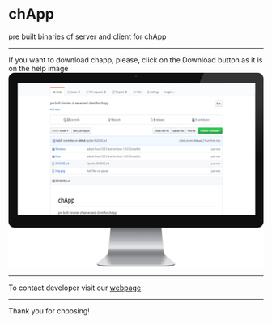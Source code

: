 # chApp
pre built binaries of server and client for chApp
***
If you want to download chapp, please, click on the Download button as it is on the help image ![help picture](https://github.com/tia337/chApp/blob/master/help.png)
***
To contact  developer visit our [webpage](https://zzitcyzdb.wixsite.com/chapp)
***
Thank you for choosing!
